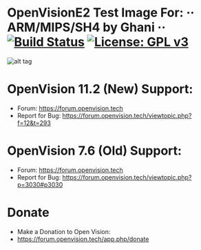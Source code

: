 OpenVisionE2 Test Image For:
·· ARM/MIPS/SH4 by Ghani ··
[![Build Status](https://travis-ci.org/OpenVisionE2/openvision-development-platform.svg?branch=develop)](https://travis-ci.org/OpenVisionE2/openvision-development-platform) [![License: GPL v3](https://img.shields.io/badge/License-GPLv3-blue.svg)](https://www.gnu.org/licenses/gpl-3.0)
=====================================
![alt tag](https://raw.github.com/OpenVisionE2/openvision-development-platform/develop/meta-openvision/recipes-openvision/bootlogo/openvision-bootlogo/bootlogo.jpg)



# OpenVision 11.2 (New) Support:
* Forum: https://forum.openvision.tech
* Report for Bug: https://forum.openvision.tech/viewtopic.php?f=12&t=293



# OpenVision 7.6 (Old) Support:
* Forum: https://forum.openvision.tech
* Report for Bug: https://forum.openvision.tech/viewtopic.php?p=3030#p3030



# Donate
* Make a Donation to Open Vision:
* https://forum.openvision.tech/app.php/donate



